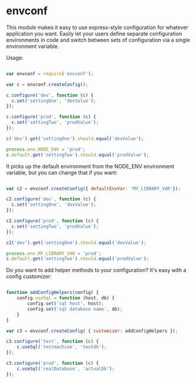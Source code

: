 envconf
===========

This module makes it easy to use express-style configuration for whatever application
you want. Easily let your users define separate configuration environments in code
and switch between sets of configuration via a single environment variable.


Usage:

```javascript

var envconf = require('envconf');

var c = envconf.createConfig();

c.configure('dev', function (c) {
  c.set('settingOne', 'devValue');
});

c.configure('prod', function (c) {
  c.set('settingTwo', 'prodValue');
});

c('dev').get('settingOne').should.equal('devValue');

process.env.NODE_ENV = 'prod';
c.default.get('settingTwo').should.equal('prodValue');
```

It picks up the default environment from the NODE_ENV environment variable, but you can
change that if you want:

```javascript

var c2 = envconf.createConfig({ defaultEnvVar: 'MY_LIBRARY_VAR'});

c2.configure('dev', function (c) {
  c.set('settingOne', 'devValue');
});

c2.configure('prod', function (c) {
  c.set('settingTwo', 'prodValue');
});

c2('dev').get('settingOne').should.equal('devValue');

process.env.MY_LIBRARY_VAR = 'prod';
c.default.get('settingTwo').should.equal('prodValue');
```

Do you want to add helper methods to your configuration? It's easy
with a config customizer:

```javascript

function addConfigHelpers(config) {
    config.useSql = function (host, db) {
        config.set('sql host', host);
        config.set('sql database name', db);
    }
}

var c3 = envconf.createConfig( { customizer: addConfigHelpers });

c3.configure('test', function (c) {
    c.useSql('testmachine', 'testdb');
});

c3.configure('prod', function (c) {
    c.useSql('realDatabase', 'actualDb');
});
```
